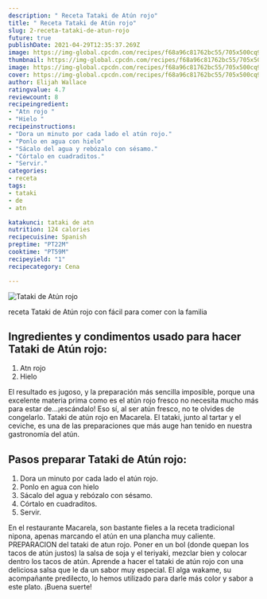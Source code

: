 ```yaml
---
description: " Receta Tataki de Atún rojo"
title: " Receta Tataki de Atún rojo"
slug: 2-receta-tataki-de-atun-rojo
future: true
publishDate: 2021-04-29T12:35:37.269Z
image: https://img-global.cpcdn.com/recipes/f68a96c81762bc55/705x500cq90/tataki-de-atun-rojo-foto-principal.jpg
thumbnail: https://img-global.cpcdn.com/recipes/f68a96c81762bc55/705x500cq90/tataki-de-atun-rojo-foto-principal.jpg
image: https://img-global.cpcdn.com/recipes/f68a96c81762bc55/705x500cq90/tataki-de-atun-rojo-foto-principal.jpg
cover: https://img-global.cpcdn.com/recipes/f68a96c81762bc55/705x500cq90/tataki-de-atun-rojo-foto-principal.jpg
author: Elijah Wallace
ratingvalue: 4.7
reviewcount: 8
recipeingredient:
- "Atn rojo "
- "Hielo "
recipeinstructions:
- "Dora un minuto por cada lado el atún rojo."
- "Ponlo en agua con hielo"
- "Sácalo del agua y rebózalo con sésamo."
- "Córtalo en cuadraditos."
- "Servir."
categories:
- receta
tags:
- tataki
- de
- atn

katakunci: tataki de atn 
nutrition: 124 calories
recipecuisine: Spanish
preptime: "PT22M"
cooktime: "PT59M"
recipeyield: "1"
recipecategory: Cena

---
```



![Tataki de Atún rojo](https://img-global.cpcdn.com/recipes/f68a96c81762bc55/705x500cq90/tataki-de-atun-rojo-foto-principal.jpg)

receta Tataki de Atún rojo con fácil para comer con la familia

<!--inarticleads1-->

## Ingredientes y condimentos usado para hacer Tataki de Atún rojo:

1. Atn rojo 
1. Hielo 

El resultado es jugoso, y la preparación más sencilla imposible, porque una excelente materia prima como es el atún rojo fresco no necesita mucho más para estar de…¡escándalo! Eso sí, al ser atún fresco, no te olvides de congelarlo. Tataki de atún rojo en Macarela. El tataki, junto al tartar y el ceviche, es una de las preparaciones que más auge han tenido en nuestra gastronomía del atún. 

<!--inarticleads2-->

## Pasos preparar Tataki de Atún rojo:

1. Dora un minuto por cada lado el atún rojo.
1. Ponlo en agua con hielo
1. Sácalo del agua y rebózalo con sésamo.
1. Córtalo en cuadraditos.
1. Servir.


En el restaurante Macarela, son bastante fieles a la receta tradicional nipona, apenas marcando el atún en una plancha muy caliente. PREPARACION del tataki de atun rojo. Poner en un bol (donde quepan los tacos de atún justos) la salsa de soja y el teriyaki, mezclar bien y colocar dentro los tacos de atún. Aprende a hacer el tataki de atún rojo con una deliciosa salsa que le da un sabor muy especial. El alga wakame, su acompañante predilecto, lo hemos utilizado para darle más color y sabor a este plato. 
¡Buena suerte!

